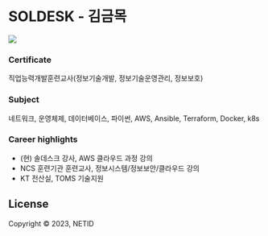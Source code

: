 # SOLDESK - 김금목
<img src="https://img.shields.io/badge/aws%20cloud-soldesk-339933?style=for-the-badge&logo=amazonec2">

### Certificate
직업능력개발훈련교사(정보기술개발, 정보기술운영관리, 정보보호)
### Subject
네트워크, 운영체제, 데이터베이스, 파이썬, AWS, Ansible, Terraform, Docker, k8s
### Career highlights
- (현) 솔데스크 강사, AWS 클라우드 과정 강의
- NCS 훈련기관 훈련교사, 정보시스템/정보보안/클라우드 강의
- KT 전산실, TOMS 기술지원
## License
Copyright © 2023, NETID
